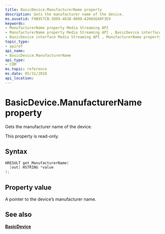 ```yaml
---
title: BasicDevice.ManufacturerName property
description: Gets the manufacturer name of the device.
ms.assetid: F9B957CB-3DD9-4638-8000-A20A5EA9F3E9
keywords:
- ManufacturerName property Media Streaming API
- ManufacturerName property Media Streaming API , BasicDevice interface
- BasicDevice interface Media Streaming API , ManufacturerName property
topic_type:
- apiref
api_name:
- BasicDevice.ManufacturerName
api_type:
- COM
ms.topic: reference
ms.date: 05/31/2018
api_location: 
---
```


# BasicDevice.ManufacturerName property

Gets the manufacturer name of the device.

This property is read-only.

## Syntax


```C++
HRESULT get_ManufacturerName(
  [out] HSTRING *value
);
```



## Property value

A pointer to the device’s manufacturer name.

## See also

<dl> <dt>

[**BasicDevice**](https://msdn.microsoft.com/en-us/library/Hh828813(v=VS.85).aspx)
</dt> </dl>

 

 





